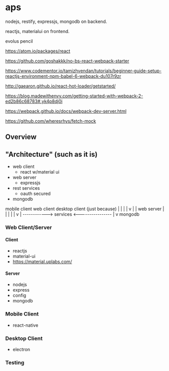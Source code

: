 # aps

nodejs, restify, expressjs, mongodb on backend.

reactjs, materialui on frontend.

evolus pencil

https://atom.io/packages/react

https://github.com/goshakkk/no-bs-react-webpack-starter

https://www.codementor.io/tamizhvendan/tutorials/beginner-guide-setup-reactjs-environment-npm-babel-6-webpack-du107r9zr

http://gaearon.github.io/react-hot-loader/getstarted/

https://blog.madewithenvy.com/getting-started-with-webpack-2-ed2b86c68783#.yk4p8dj0i

https://webpack.github.io/docs/webpack-dev-server.html

https://github.com/wheresrhys/fetch-mock


## Overview


## "Architecture" (such as it is)

- web client
	- react w/material ui
- web server
	- expressjs
- rest services
	- oauth secured
- mongodb


mobile client		web client			desktop client (just because)
	|					|						|
	|					v						|
	|				web server					|
	|					|						|
	|					v						|
	------------>	services	<----------------
						|
						v
					mongodb

### Web Client/Server

#### Client
- reactjs
- material-ui
- https://material.uplabs.com/

#### Server
- nodejs
- express
- config
- mongodb

### Mobile Client
- react-native

### Desktop Client
- electron

### Testing
